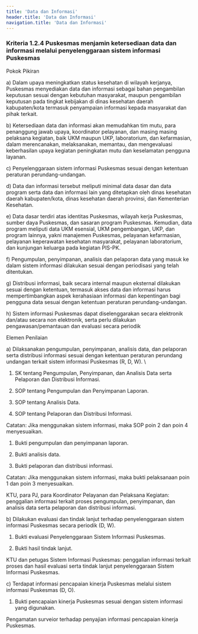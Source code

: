 ```yaml
---
title: 'Data dan Informasi'
header.title: 'Data dan Informasi'
navigation.title: 'Data dan Informasi'
---
```


### Kriteria 1.2.4 Puskesmas menjamin ketersediaan data dan informasi melalui penyelenggaraan sistem informasi Puskesmas 

Pokok Pikiran 

a) Dalam upaya meningkatkan status kesehatan di wilayah kerjanya, Puskesmas menyediakan data dan informasi sebagai bahan pengambilan keputusan sesuai dengan kebutuhan masyarakat, maupun pengambilan keputusan pada tingkat kebijakan di dinas kesehatan daerah kabupaten/kota termasuk penyampaian informasi kepada masyarakat dan pihak terkait. 

b) Ketersediaan data dan informasi akan memudahkan tim mutu, para penanggung jawab upaya, koordinator pelayanan, dan masing masing pelaksana kegiatan, baik UKM maupun UKP, laboratorium, dan kefarmasian, dalam merencanakan, melaksanakan, memantau, dan mengevaluasi keberhasilan upaya kegiatan peningkatan mutu dan  keselamatan pengguna layanan. 

c) Penyelenggaraan sistem informasi Puskesmas sesuai dengan ketentuan peraturan perundang-undangan. 

d) Data dan informasi tersebut meliputi minimal data dasar dan data program serta data dan informasi lain yang ditetapkan oleh dinas kesehatan daerah kabupaten/kota, dinas kesehatan daerah provinsi, dan Kementerian Kesehatan. 

e) Data dasar terdiri atas identitas Puskesmas, wilayah kerja Puskesmas, sumber  daya Puskesmas, dan sasaran program Puskesmas. Kemudian, data program meliputi data UKM esensial, UKM pengembangan, UKP, dan program lainnya, yakni manajemen Puskesmas, pelayanan kefarmasian, pelayanan keperawatan kesehatan masyarakat, pelayanan laboratorium, dan kunjungan keluarga pada kegiatan PIS-PK. 

f) Pengumpulan, penyimpanan, analisis dan pelaporan data yang masuk ke dalam sistem informasi dilakukan sesuai dengan periodisasi yang telah ditentukan. 

g) Distribusi informasi, baik secara internal maupun eksternal dilakukan sesuai dengan ketentuan, termasuk akses data dan informasi harus mempertimbangkan aspek kerahasiaan informasi dan kepentingan bagi pengguna data sesuai dengan ketentuan peraturan perundang-undangan. 

h) Sistem informasi Puskesmas dapat diselenggarakan secara elektronik dan/atau secara non elektronik, serta perlu dilakukan 
pengawasan/pemantauan  dan evaluasi secara periodik 


Elemen Penilaian 

  a) Dilaksanakan pengumpulan, penyimpanan, analisis data, dan pelaporan serta distribusi informasi sesuai dengan ketentuan peraturan perundang undangan terkait sistem informasi Puskesmas (R, D, W).  \

1. SK tentang Pengumpulan, Penyimpanan, dan Analisis Data serta Pelaporan dan Distribusi Informasi. 

2. SOP tentang Pengumpulan dan Penyimpanan Laporan. 

3. SOP tentang Analisis Data. 

4. SOP tentang Pelaporan dan Distribusi Informasi. 

Catatan: 
Jika menggunakan sistem informasi, maka SOP poin 2 dan poin 4 menyesuaikan. 

1. Bukti pengumpulan dan penyimpanan laporan. 

2. Bukti analisis data. 

3. Bukti pelaporan dan distribusi informasi. 

Catatan: 
Jika menggunakan sistem informasi, maka bukti pelaksanaan poin 1 dan poin 3 menyesuaikan. 
 
KTU, para PJ, para Koordinator Pelayanan dan Pelaksana Kegiatan: penggalian informasi terkait proses pengumpulan, penyimpanan, dan analisis data serta pelaporan dan distribusi informasi. 

 b) Dilakukan evaluasi dan tindak lanjut terhadap penyelenggaraan sistem informasi Puskesmas secara periodik (D, W).

1. Bukti evaluasi Penyelenggaraan Sistem Informasi Puskesmas. 

2. Bukti hasil tindak lanjut. 
 
KTU dan petugas Sistem Informasi  Puskesmas: penggalian informasi terkait proses dan hasil evaluasi serta tindak lanjut penyelenggaraan Sistem Informasi Puskesmas. 

 c) Terdapat informasi pencapaian kinerja Puskesmas melalui sistem informasi Puskesmas (D, O). 

1. Bukti pencapaian kinerja Puskesmas sesuai dengan sistem informasi yang digunakan. 

Pengamatan surveior terhadap penyajian informasi pencapaian kinerja Puskesmas. 
